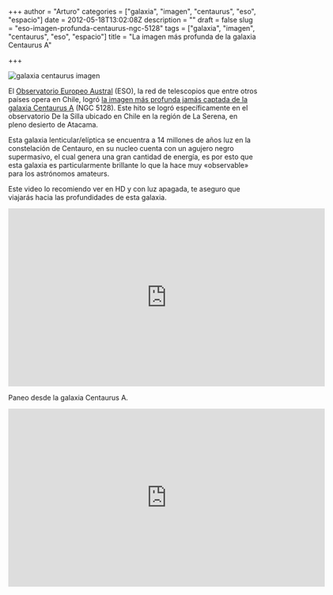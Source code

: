 +++
author = "Arturo"
categories = ["galaxia", "imagen", "centaurus", "eso", "espacio"]
date = 2012-05-18T13:02:08Z
description = ""
draft = false
slug = "eso-imagen-profunda-centaurus-ngc-5128"
tags = ["galaxia", "imagen", "centaurus", "eso", "espacio"]
title = "La imagen más profunda de la galaxia Centaurus A"

+++


![galaxia centaurus imagen](/content/images/2016/06/centaurus.jpg)

El <a href="http://www.eso.cl/">Observatorio Europeo Austral</a> (ESO), la red de telescopios que entre otros países opera en Chile, logró <a href="http://www.eso.org/public/chile/news/eso1221/">la imagen más profunda jamás captada de la galaxia Centaurus A</a> (NGC 5128). Este hito se logró específicamente en el observatorio De la Silla ubicado en Chile en la región de La Serena, en pleno desierto de Atacama.

Esta galaxia lenticular/elíptica se encuentra a 14 millones de años luz en la constelación de Centauro, en su nucleo cuenta con un agujero negro supermasivo, el cual genera una gran cantidad de energía, es por esto que esta galaxia es particularmente brillante lo que la hace muy «observable» para los astrónomos amateurs.

Este video lo recomiendo ver en HD y con luz apagada, te aseguro que viajarás hacia las profundidades de esta galaxia.
<iframe src="http://www.youtube.com/embed/OSsGTu6nVjI" frameborder="0" width="640" height="360"></iframe>

Paneo desde la galaxia Centaurus A.
<iframe src="http://www.youtube.com/embed/J6u8h233RIU" frameborder="0" width="640" height="360"></iframe>